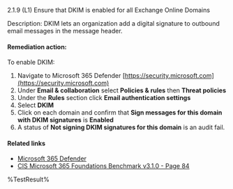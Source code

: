 2.1.9 (L1) Ensure that DKIM is enabled for all Exchange Online Domains

Description: DKIM lets an organization add a digital signature to outbound email messages in the message header.

#### Remediation action:

To enable DKIM:

1. Navigate to Microsoft 365 Defender [https://security.microsoft.com](https://security.microsoft.com)
2. Under **Email & collaboration** select **Policies & rules** then **Threat policies**
3. Under the **Rules** section click **Email authentication settings**
4. Select **DKIM**
5. Click on each domain and confirm that **Sign messages for this domain with DKIM signatures** is **Enabled**
6. A status of **Not signing DKIM signatures for this domain** is an audit fail.

#### Related links

* [Microsoft 365 Defender](https://security.microsoft.com)
* [CIS Microsoft 365 Foundations Benchmark v3.1.0 - Page 84](https://www.cisecurity.org/benchmark/microsoft_365)

<!--- Results --->
%TestResult%